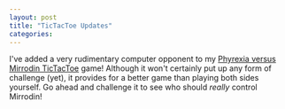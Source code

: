```yaml
---
layout: post
title: "TicTacToe Updates"
categories: 
---
```

I've added a very rudimentary computer opponent to my [Phyrexia versus Mirrodin TicTacToe](http://kevin.triageworks.net/magic/tictactoe/) game!  Although it won't certainly put up any form of challenge (yet), it provides for a better game than playing both sides yourself.  Go ahead and challenge it to see who should *really* control Mirrodin!
